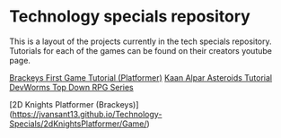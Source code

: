 # Technology specials repository
This is a layout of the projects currently in the tech specials repository.
Tutorials for each of the games can be found on their creators youtube page.

[Brackeys First Game Tutorial (Platformer)](https://youtu.be/LOhfqjmasi0?feature=shared)
[Kaan Alpar Asteroids Tutorial]([https://www.youtube.com/watch?v=FmIo8iBV1W8](https://youtu.be/FmIo8iBV1W8?feature=shared))
[DevWorms Top Down RPG Series](https://youtube.com/playlist?list=PL3cGrGHvkwn0zoGLoGorwvGj6dHCjLaGd&feature=shared)


[2D Knights Platformer (Brackeys)] (https://jvansant13.github.io/Technology-Specials/2dKnightsPlatformer/Game/)

